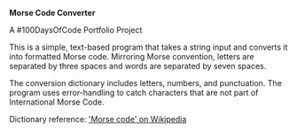**Morse Code Converter**

A #100DaysOfCode Portfolio Project

This is a simple, text-based program that takes a string input and converts it into formatted Morse code. Mirroring 
Morse convention, letters are separated by three spaces and words are separated by seven spaces.

The conversion dictionary includes letters, numbers, and punctuation. The program uses error-handling to catch characters that are not part of International Morse Code.

Dictionary reference: <a href="https://en.wikipedia.org/wiki/Morse_code">'Morse code' on Wikipedia</a>